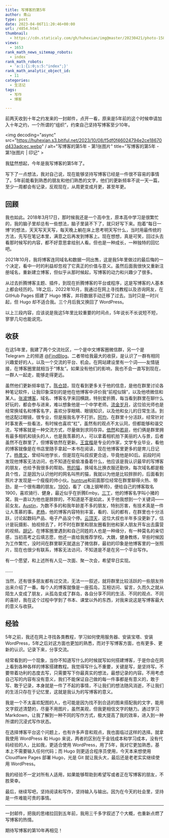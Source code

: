 ```yaml
---
title: 写博客的第5年
author: 青山
type: post
date: 2023-04-06T11:20:46+00:00
url: /4854.html
thumbnail:
  - https://cdn.staticaly.com/gh/huhexian/img@master/20230421/photo-1587115507733-b0ed701aa7ef.21nnh8uagiqo.webp
views:
  - 1653
rank_math_news_sitemap_robots:
  - index
rank_math_robots:
  - 'a:1:{i:0;s:5:"index";}'
rank_math_analytic_object_id:
  - 11
categories:
  - 生活记
tags:
  - 写作
  - 博客

---
```

前两天收到十年之约发来的一封邮件，点开一看，原来是5年前的这个时候申请加入十年之约，一个所谓的“组织”，约束自己坚持写博客至少10年。

<img decoding="async" src="https://huhexian.s3.bitiful.net/2023/10/08/f5df0f46024794e2ce18670d433adcec.webp" / alt="写博客的第5年 - 第1张图片" title="写博客的第5年 - 第1张图片 | 印记" >

我猛然想起，今年是我写博客的第5年了。

写下了一点想法，我对自己说，现在能够坚持写博客已经是一件很不容易的事情了。5年前能看到熟悉的朋友和他们熟悉的文字，他们的更新频率不说一天一篇，至少一周都会有记录，反观现在，从周更变成月更，甚至年更。

## 回顾

我也如此。2018年3月17日，那时候我还是一个高中生，原本高中学习是很繁忙的，我的脑子里却总有一些想法，脑子里装不下了，就只好写下来。抱着“每日一博”的想法，天天写天天写，每天晚上躺在床上思考明天写什么，当时用最传统的方法，先写在笔记本里，满意之后再发到博客上。现在想想，真是可笑，回过头去看那时候写的内容，都不好意思拿给别人看。但也是一种成长，一种独特的回忆吧。

2021年10月，我将博客连同域名和数据一同出售，这是我5年里做过的最后悔的一个决定，看中一时的利益却忽视了它真正的价值与意义。虽然后面我很快又重新注册域名，重新建立博客，但似乎从那时候起，写博客的动力和兴趣少了很多。

从过去折腾博客主题、插件，到现在折腾博客的平台或程序，这是写博客的人基本上都会经历的。1年之后，2022年10月，我通过在网上寻找教程以及咨询网友，在 GitHub Pages 搭建了 Hugo 博客，并将数据手动迁移了过去。当时只是一时兴起，但 Hugo 却不适合我。三个月后我又换回了 WordPress。

以上三段内容，应该说是我这5年里比较重要的时间点，5年说长不长说短不短，寥寥几句也能说完。

## 收获

在这5年里，我建了两个交流社区，一个是中文博客圈微信群，另一个是 Telegram 上的频道 [@FindBlog][1]。二者带给我最大的收获，是认识了一群有相同兴趣爱好的人，以及一个交流的平台、机会。在网站建设里有一个词——友情链接，在博客圈里就相当于“博友”。如果没有他们的影响，我也不会一直写到现在，一群人一起走，能够走得更远。

虽然他们更新频率低了。[陈仓颉][2]，现在看到更多关于他的信息，是他在群里讨论各种笔记软件，让我印象深刻的是他在他博客中评价我“前程似锦”，以及他喷微信和某人。[张波博客][3]，域名、博客名字来回横跳，特别爱折腾，每当看到群里在聊什么好玩的，都会参与进来，难以想象他是一个中学老师。[流金岁月][4]，这位验光师也是经常换域名和博客名字，喜欢分享眼睛、眼镜知识，以及他和女儿的日常生活。到他这配过眼镜，很专业，但是报我名字不打折。[阿均][5]，在群里十分活跃，经常针对时事发表一些看法，有时候也喜欢“杠”，虽然有的观点不太认同，但都能够和谐交流，写博客就是一种交流方式，尽量做到求同存异。[依然][6]和[若非][7]，他们俩是群里拥有最多相机和镜头的人，也是我羡慕的人，可以拿着相机拍下美丽的人与景，后者虽然不在群里了，但博客依然在更新。[王宜楷][8]是专业的作家，文学专业毕业，看他的博客就像是在书店里随手拿起一本书在阅读，现在他博客里更多的是育儿日记了。[杨景文][9]，曾经叫他学长，但是现在叫叔叔更合适，毕竟他是80后。前段时间发现他博客无法访问，也不知道在偷偷准备着什么，他应该是我认识最早的写博客的朋友，也给予我很多的帮助。[熊的猫][10]，换域名比换衣服还勤快，每次域名都是极具个性，正是因为认识他时的网名叫熊的猫，我就以为他是比较胖胖的，后面看到照片才发现是一个瘦瘦的帅小伙。[huntrue][11]和前面那位经常在群里聊得火热、带劲，是一个很有趣的朋友。[1900][12]，看了《海上钢琴师》，便给自己的博客取名1900，喜欢骑行、健身，最近似乎在折腾Emby。[三丁][13]，他的博客名字叫小猪的窝，我一直以为他也是胖胖的，不知道是不是如此，关于他我想到一个关键词——前女友。[Austin][14]，为数不多的和我年龄差不多的朋友，特别厉害，有技术真是一件让人羡慕的事。[老杨][15]，他的博客内容特别丰富，看的、玩的都有，在群里也十分活跃，讨论起数码产品、电子产品没个停。[云顶天][16]，这位大叔也半年多没更新了，估计是玩摄影、拍视频去了，时不时在群里和朋友圈看到他和家人朋友开车出去露营的视频。[胡记][17]，在博客圈里遇到和自己同姓的人也是一种缘分，有一种莫名的亲切感，当初高考之后填志愿，他还一直给我推荐学校。大魏，健身教练，早些时候因为工作繁忙，没时间在群里聊天就退出了微信群，最初的印象是他博客里的一张照片，现在也很少有联系，博客无法访问，不知道是不是在另一个平台写作。

有一个愿望，和上述所有人见一次面、聚一次会，希望早日实现。

......

当然，还有很多朋友都有过交流，无法一一叙述，就将群里比较活跃的一些朋友拎出来介绍了一番。每个人的博客就像是一座孤岛，互相访问、留言，久而久之就从陌生人变成了朋友，从孤岛变成了群岛，各自分享不同的生活、不同的观点、不同的喜好，我在这个过程中学到了书本、课堂以外的东西，对我来说这是写博客最大的意义与收获。

## 经验

5年之前，我还在网上寻找各类教程，学习如何使用服务器、安装宝塔、安装 WordPress，5年之后对这方面也更加的熟悉，而对于写博客方面，也有更多、更新的认识。记录下来，分享交流。

经常看到的一个现象，当你不知道写什么的时候就写如何搭建博客，于是你会在网上看到各种各样的博客搭建教程。我觉得写什么不重要，关键是写，是坚持写。不要带着功利的态度去写，只需要写下你最真实的想法，最想记录的内容。不用考虑自己写的内容有没有意义，我们不能保证自己做的每一件事都是有意义的，敢于写、敢于记录，本身就是一件了不起的事情，不让我们的想法随风消逝，不让我们的生活只存在于记忆里，这就是我认为的写博客的意义。

我是一个不太喜欢配图的人，也可能是因为找不到合适的图来搭配我的文字，能用文字叙述清楚的，尽量不用图片，虽然美观，但我更相信文字的魅力。通过学习 Markdown，让我了解到一种不同的写作方式，极大提高了我的效率，进入到一种所谓的沉浸式写作状态。

在选择博客平台这个问题上，也有许多声音和观点，我也面临过这样的选择。就拿我使用 WordPress 和 Hugo 来说，两者的区别在于金钱成本和学习成本，没有代码经验的人，比如我，更适合使用 WordPress，用了5年，我对它更加熟悉，基本上不需要输入任何代码；而 Hugo 则更适合程序员使用，今天本来想使用 Cloudflare Pages 部署 Hugo，光是 Git 就让我头大，最后还是老老实实继续使用 WordPress。

我的经验不一定对所有人适用，如果能够帮助到希望写或者正在写博客的朋友，不胜荣幸。

最后，继续写吧，坚持阅读和写作，坚持输入与输出。因为在今天的社会里，坚持是一件难能可贵的事情。

* * *

一封邮件，把我的思绪拉回到五年前，我用三千多字叙述了个大概，也重新点燃了写博客的热情。

期待写博客的第10年再相见！

 [1]: https://t.me/findblog
 [2]: https://imzm.im
 [3]: https://laozhang.org
 [4]: https://iliu.org
 [5]: https://lushaojun.com
 [6]: https://wind.ink
 [7]: https://ifblog.cn
 [8]: http://www.wangyikai.com
 [9]: https://www.yangjingwen.cn
 [10]: https://cuan.blog
 [11]: https://www.ntiy.com
 [12]: https://1900.live
 [13]: https://ezo.biz
 [14]: https://yufengbiji.com
 [15]: https://0xo.net
 [16]: https://blog.cloudtosky.com
 [17]: https://azhuai.com